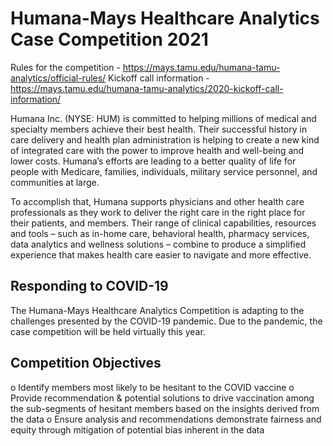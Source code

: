 # Humana-Mays Healthcare Analytics Case Competition 2021

Rules for the competition - https://mays.tamu.edu/humana-tamu-analytics/official-rules/
Kickoff call information - https://mays.tamu.edu/humana-tamu-analytics/2020-kickoff-call-information/

Humana Inc. (NYSE: HUM) is committed to helping millions of medical and specialty members achieve their best health. Their successful history in care delivery and health plan administration is helping to create a new kind of integrated care with the power to improve health and well-being and lower costs. Humana’s efforts are leading to a better quality of life for people with Medicare, families, individuals, military service personnel, and communities at large.

To accomplish that, Humana supports physicians and other health care professionals as they work to deliver the right care in the right place for their patients, and members. Their range of clinical capabilities, resources and tools – such as in-home care, behavioral health, pharmacy services, data analytics and wellness solutions – combine to produce a simplified experience that makes health care easier to navigate and more effective.

## Responding to COVID-19

The Humana-Mays Healthcare Analytics Competition is adapting to the challenges presented by the COVID-19 pandemic. Due to the pandemic, the case competition will be held virtually this year.

## Competition Objectives
o Identify members most likely to be hesitant to the COVID vaccine
o Provide recommendation & potential solutions to drive
vaccination among the sub-segments of hesitant members
based on the insights derived from the data
o Ensure analysis and recommendations demonstrate fairness and
equity through mitigation of potential bias inherent in the data
